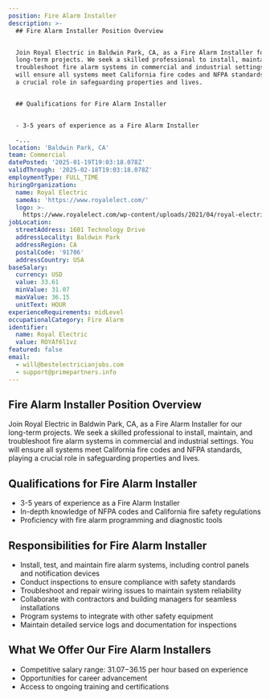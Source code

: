 ```yaml
---
position: Fire Alarm Installer
description: >-
  ## Fire Alarm Installer Position Overview


  Join Royal Electric in Baldwin Park, CA, as a Fire Alarm Installer for our
  long-term projects. We seek a skilled professional to install, maintain, and
  troubleshoot fire alarm systems in commercial and industrial settings. You
  will ensure all systems meet California fire codes and NFPA standards, playing
  a crucial role in safeguarding properties and lives.


  ## Qualifications for Fire Alarm Installer


  - 3-5 years of experience as a Fire Alarm Installer

  -...
location: 'Baldwin Park, CA'
team: Commercial
datePosted: '2025-01-19T19:03:18.078Z'
validThrough: '2025-02-18T19:03:18.078Z'
employmentType: FULL_TIME
hiringOrganization:
  name: Royal Electric
  sameAs: 'https://www.royalelect.com/'
  logo: >-
    https://www.royalelect.com/wp-content/uploads/2021/04/royal-electric-logo-full-color-rgb.svg
jobLocation:
  streetAddress: 1601 Technology Drive
  addressLocality: Baldwin Park
  addressRegion: CA
  postalCode: '91706'
  addressCountry: USA
baseSalary:
  currency: USD
  value: 33.61
  minValue: 31.07
  maxValue: 36.15
  unitText: HOUR
experienceRequirements: midLevel
occupationalCategory: Fire Alarm
identifier:
  name: Royal Electric
  value: ROYAf6l1vz
featured: false
email:
  - will@bestelectricianjobs.com
  - support@primepartners.info
---
```




## Fire Alarm Installer Position Overview

Join Royal Electric in Baldwin Park, CA, as a Fire Alarm Installer for our long-term projects. We seek a skilled professional to install, maintain, and troubleshoot fire alarm systems in commercial and industrial settings. You will ensure all systems meet California fire codes and NFPA standards, playing a crucial role in safeguarding properties and lives.

## Qualifications for Fire Alarm Installer

- 3-5 years of experience as a Fire Alarm Installer
- In-depth knowledge of NFPA codes and California fire safety regulations
- Proficiency with fire alarm programming and diagnostic tools

## Responsibilities for Fire Alarm Installer

- Install, test, and maintain fire alarm systems, including control panels and notification devices
- Conduct inspections to ensure compliance with safety standards
- Troubleshoot and repair wiring issues to maintain system reliability
- Collaborate with contractors and building managers for seamless installations
- Program systems to integrate with other safety equipment
- Maintain detailed service logs and documentation for inspections

## What We Offer Our Fire Alarm Installers

- Competitive salary range: $31.07-$36.15 per hour based on experience
- Opportunities for career advancement
- Access to ongoing training and certifications